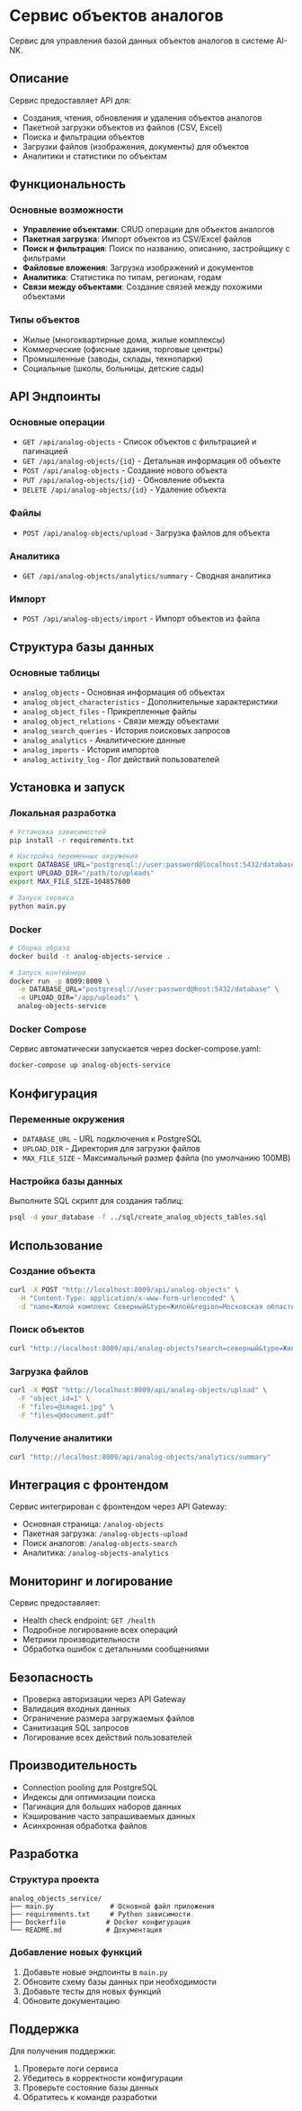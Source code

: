 # Сервис объектов аналогов

Сервис для управления базой данных объектов аналогов в системе AI-NK.

## Описание

Сервис предоставляет API для:
- Создания, чтения, обновления и удаления объектов аналогов
- Пакетной загрузки объектов из файлов (CSV, Excel)
- Поиска и фильтрации объектов
- Загрузки файлов (изображения, документы) для объектов
- Аналитики и статистики по объектам

## Функциональность

### Основные возможности
- **Управление объектами**: CRUD операции для объектов аналогов
- **Пакетная загрузка**: Импорт объектов из CSV/Excel файлов
- **Поиск и фильтрация**: Поиск по названию, описанию, застройщику с фильтрами
- **Файловые вложения**: Загрузка изображений и документов
- **Аналитика**: Статистика по типам, регионам, годам
- **Связи между объектами**: Создание связей между похожими объектами

### Типы объектов
- Жилые (многоквартирные дома, жилые комплексы)
- Коммерческие (офисные здания, торговые центры)
- Промышленные (заводы, склады, технопарки)
- Социальные (школы, больницы, детские сады)

## API Эндпоинты

### Основные операции
- `GET /api/analog-objects` - Список объектов с фильтрацией и пагинацией
- `GET /api/analog-objects/{id}` - Детальная информация об объекте
- `POST /api/analog-objects` - Создание нового объекта
- `PUT /api/analog-objects/{id}` - Обновление объекта
- `DELETE /api/analog-objects/{id}` - Удаление объекта

### Файлы
- `POST /api/analog-objects/upload` - Загрузка файлов для объекта

### Аналитика
- `GET /api/analog-objects/analytics/summary` - Сводная аналитика

### Импорт
- `POST /api/analog-objects/import` - Импорт объектов из файла

## Структура базы данных

### Основные таблицы
- `analog_objects` - Основная информация об объектах
- `analog_object_characteristics` - Дополнительные характеристики
- `analog_object_files` - Прикрепленные файлы
- `analog_object_relations` - Связи между объектами
- `analog_search_queries` - История поисковых запросов
- `analog_analytics` - Аналитические данные
- `analog_imports` - История импортов
- `analog_activity_log` - Лог действий пользователей

## Установка и запуск

### Локальная разработка
```bash
# Установка зависимостей
pip install -r requirements.txt

# Настройка переменных окружения
export DATABASE_URL="postgresql://user:password@localhost:5432/database"
export UPLOAD_DIR="/path/to/uploads"
export MAX_FILE_SIZE=104857600

# Запуск сервиса
python main.py
```

### Docker
```bash
# Сборка образа
docker build -t analog-objects-service .

# Запуск контейнера
docker run -p 8009:8009 \
  -e DATABASE_URL="postgresql://user:password@host:5432/database" \
  -e UPLOAD_DIR="/app/uploads" \
  analog-objects-service
```

### Docker Compose
Сервис автоматически запускается через docker-compose.yaml:
```bash
docker-compose up analog-objects-service
```

## Конфигурация

### Переменные окружения
- `DATABASE_URL` - URL подключения к PostgreSQL
- `UPLOAD_DIR` - Директория для загрузки файлов
- `MAX_FILE_SIZE` - Максимальный размер файла (по умолчанию 100MB)

### Настройка базы данных
Выполните SQL скрипт для создания таблиц:
```bash
psql -d your_database -f ../sql/create_analog_objects_tables.sql
```

## Использование

### Создание объекта
```bash
curl -X POST "http://localhost:8009/api/analog-objects" \
  -H "Content-Type: application/x-www-form-urlencoded" \
  -d "name=Жилой комплекс Северный&type=Жилой&region=Московская область&city=Химки&year=2023&area=45000&floors=25&apartments=320&developer=ООО Северстрой"
```

### Поиск объектов
```bash
curl "http://localhost:8009/api/analog-objects?search=северный&type=Жилой&region=Московская область&page=1&limit=10"
```

### Загрузка файлов
```bash
curl -X POST "http://localhost:8009/api/analog-objects/upload" \
  -F "object_id=1" \
  -F "files=@image1.jpg" \
  -F "files=@document.pdf"
```

### Получение аналитики
```bash
curl "http://localhost:8009/api/analog-objects/analytics/summary"
```

## Интеграция с фронтендом

Сервис интегрирован с фронтендом через API Gateway:
- Основная страница: `/analog-objects`
- Пакетная загрузка: `/analog-objects-upload`
- Поиск аналогов: `/analog-objects-search`
- Аналитика: `/analog-objects-analytics`

## Мониторинг и логирование

Сервис предоставляет:
- Health check endpoint: `GET /health`
- Подробное логирование всех операций
- Метрики производительности
- Обработка ошибок с детальными сообщениями

## Безопасность

- Проверка авторизации через API Gateway
- Валидация входных данных
- Ограничение размера загружаемых файлов
- Санитизация SQL запросов
- Логирование всех действий пользователей

## Производительность

- Connection pooling для PostgreSQL
- Индексы для оптимизации поиска
- Пагинация для больших наборов данных
- Кэширование часто запрашиваемых данных
- Асинхронная обработка файлов

## Разработка

### Структура проекта
```
analog_objects_service/
├── main.py              # Основной файл приложения
├── requirements.txt     # Python зависимости
├── Dockerfile          # Docker конфигурация
└── README.md           # Документация
```

### Добавление новых функций
1. Добавьте новые эндпоинты в `main.py`
2. Обновите схему базы данных при необходимости
3. Добавьте тесты для новых функций
4. Обновите документацию

## Поддержка

Для получения поддержки:
1. Проверьте логи сервиса
2. Убедитесь в корректности конфигурации
3. Проверьте состояние базы данных
4. Обратитесь к команде разработки
